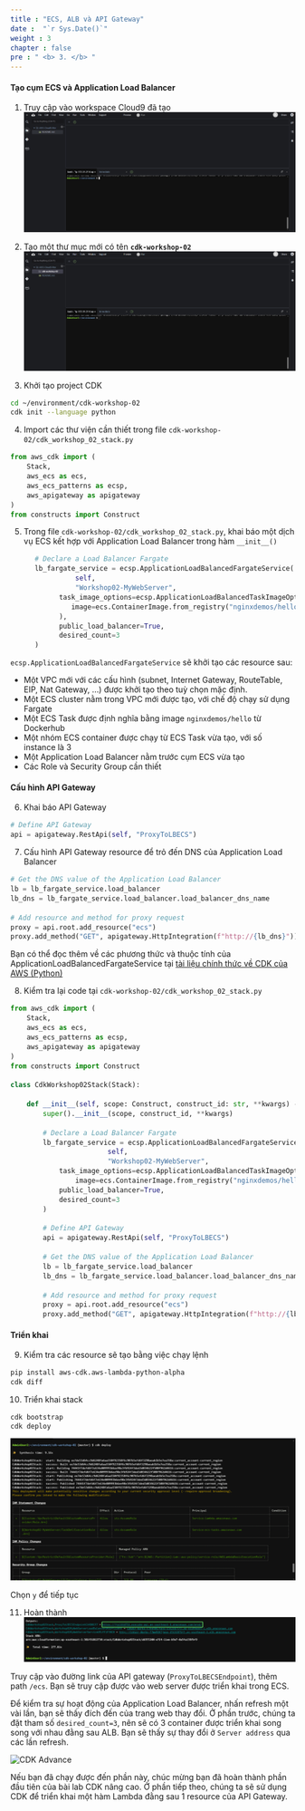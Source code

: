 ```yaml
---
title : "ECS, ALB và API Gateway"
date :  "`r Sys.Date()`" 
weight : 3
chapter : false
pre : " <b> 3. </b> "
---
```

 
#### Tạo cụm ECS và Application Load Balancer

1. Truy cập vào workspace Cloud9 đã tạo
![alt text](image.png)

2. Tạo một thư mục mới có tên **```cdk-workshop-02```**
![alt text](image-2.png)

3. Khởi tạo project CDK
```bash
cd ~/environment/cdk-workshop-02
cdk init --language python
```

4. Import các thư viện cần thiết trong file `cdk-workshop-02/cdk_workshop_02_stack.py`

```python
from aws_cdk import (
    Stack,
    aws_ecs as ecs,
    aws_ecs_patterns as ecsp,
    aws_apigateway as apigateway
)
from constructs import Construct
```

5. Trong file `cdk-workshop-02/cdk_workshop_02_stack.py`, khai báo một dịch vụ ECS kết hợp với Application Load Balancer trong hàm `__init__()`
```python
      # Declare a Load Balancer Fargate 
      lb_fargate_service = ecsp.ApplicationLoadBalancedFargateService(
				self, 
				"Workshop02-MyWebServer",
            task_image_options=ecsp.ApplicationLoadBalancedTaskImageOptions(
               image=ecs.ContainerImage.from_registry("nginxdemos/hello")
            ),
            public_load_balancer=True,
            desired_count=3
      )
```

`ecsp.ApplicationLoadBalancedFargateService` sẽ khởi tạo các resource sau:

- Một VPC mới với các cấu hình (subnet, Internet Gateway, RouteTable, EIP, Nat Gateway, …) được khởi tạo theo tuỳ chọn mặc định.
- Một ECS cluster nằm trong VPC mới được tạo, với chế độ chạy sử dụng Fargate
- Một ECS Task được định nghĩa bằng image `nginxdemos/hello` từ Dockerhub
- Một nhóm ECS container được chạy từ ECS Task vừa tạo, với số instance là 3
- Một Application Load Balancer nằm trước cụm ECS vừa tạo
- Các Role và Security Group cần thiết

#### Cấu hình API Gateway

6. Khai báo API Gateway
```python
# Define API Gateway
api = apigateway.RestApi(self, "ProxyToLBECS")
```

7. Cấu hình API Gateway resource để trỏ đến DNS của Application Load Balancer
```python
# Get the DNS value of the Application Load Balancer 
lb = lb_fargate_service.load_balancer
lb_dns = lb_fargate_service.load_balancer.load_balancer_dns_name

# Add resource and method for proxy request
proxy = api.root.add_resource("ecs")
proxy.add_method("GET", apigateway.HttpIntegration(f"http://{lb_dns}"))
```

Bạn có thể đọc thêm về các phương thức và thuộc tính của ApplicationLoadBalancedFargateService tại [tài liệu chính thức về CDK của AWS (Python)](https://docs.aws.amazon.com/cdk/api/v2/python/aws_cdk.aws_ecs_patterns/ApplicationLoadBalancedFargateService.html)

8. Kiểm tra lại code tại `cdk-workshop-02/cdk_workshop_02_stack.py`
```python
from aws_cdk import (
    Stack,
    aws_ecs as ecs,
    aws_ecs_patterns as ecsp,
    aws_apigateway as apigateway
)
from constructs import Construct

class CdkWorkshop02Stack(Stack):

    def __init__(self, scope: Construct, construct_id: str, **kwargs) -> None:
        super().__init__(scope, construct_id, **kwargs)
        
        # Declare a Load Balancer Fargate 
        lb_fargate_service = ecsp.ApplicationLoadBalancedFargateService(
						self, 
						"Workshop02-MyWebServer",
            task_image_options=ecsp.ApplicationLoadBalancedTaskImageOptions(
                image=ecs.ContainerImage.from_registry("nginxdemos/hello")),
            public_load_balancer=True,
            desired_count=3
        )
        
        # Define API Gateway
        api = apigateway.RestApi(self, "ProxyToLBECS")
        
        # Get the DNS value of the Application Load Balancer 
        lb = lb_fargate_service.load_balancer
        lb_dns = lb_fargate_service.load_balancer.load_balancer_dns_name
        
        # Add resource and method for proxy request
        proxy = api.root.add_resource("ecs")
        proxy.add_method("GET", apigateway.HttpIntegration(f"http://{lb_dns}"))
```

#### Triển khai

9. Kiểm tra các resource sẽ tạo bằng việc chạy lệnh
```bash
pip install aws-cdk.aws-lambda-python-alpha
cdk diff
```

10. Triển khai stack
```
cdk bootstrap
cdk deploy
```

![alt text](image-3.png)

Chọn `y` để tiếp tục

11. Hoàn thành
![alt text](<Blank diagram - Page 2 (2).png>)

Truy cập vào đường link của API gateway (`ProxyToLBECSEndpoint`), thêm path `/ecs`. Bạn sẽ truy cập được vào web server được triển khai trong ECS. 

Để kiểm tra sự hoạt động của Application Load Balancer, nhấn refresh một vài lần, bạn sẽ thấy đích đến của trang web thay đổi. Ở phần trước, chúng ta đặt tham số `desired_count=3`, nên sẽ có 3 container được triển khai song song với nhau đằng sau ALB. Bạn sẽ thấy sự thay đổi ở `Server address` qua các lần refresh.

![CDK Advance](/images/3-apigatewayandecs/nginx-result.png?featherlight=false&width=90pc)

Nếu bạn đã chạy được đến phần này, chúc mừng bạn đã hoàn thành phần đầu tiên của bài lab CDK nâng cao. Ở phần tiếp theo, chúng ta sẽ sử dụng CDK để triển khai một hàm Lambda đằng sau 1 resource của API Gateway.